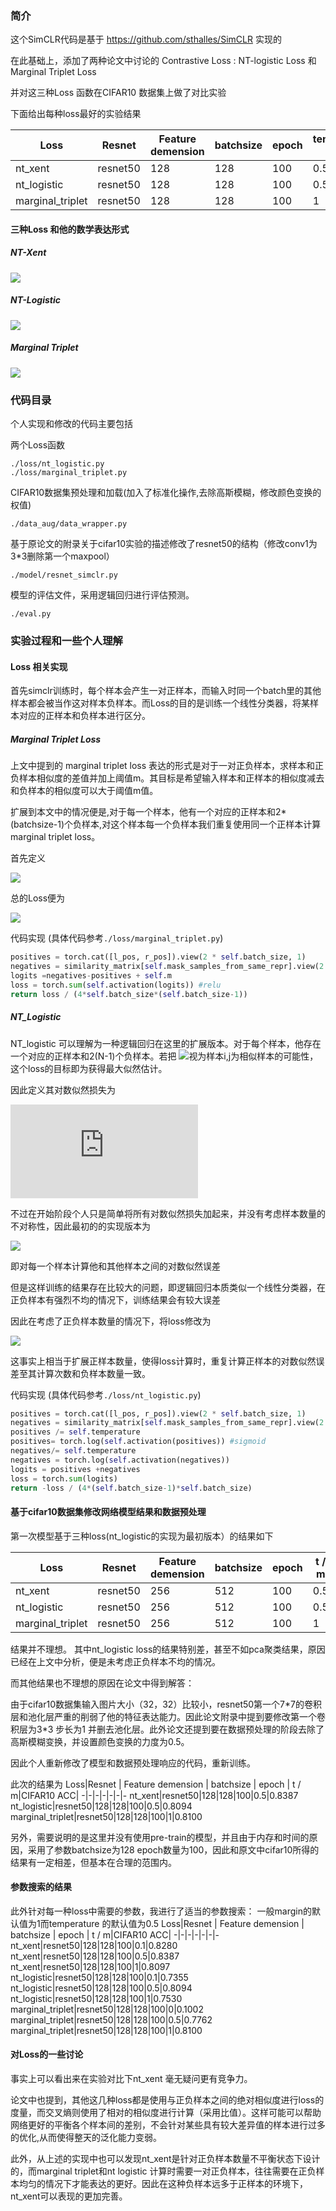 ### 简介
这个SimCLR代码是基于 https://github.com/sthalles/SimCLR 实现的

在此基础上，添加了两种论文中讨论的 Contrastive Loss : NT-logistic Loss 和 Marginal Triplet Loss

并对这三种Loss 函数在CIFAR10 数据集上做了对比实验

下面给出每种loss最好的实验结果

 Loss|Resnet | Feature demension | batchsize | epoch | temperature / m|CIFAR10 ACC|
-|-|-|-|-|-|-
nt_xent|resnet50|128|128|100|0.5|0.8387
nt_logistic|resnet50|128|128|100|0.5|0.8094
marginal_triplet|resnet50|128|128|100|1|0.8100

#### 三种Loss 和他的数学表达形式

##### NT-Xent  

![](https://latex.codecogs.com/gif.latex?u^Tv^+/\tau-log\sum_{v\in\{v^+,v^-\}}exp(u^Tv/\tau))

##### NT-Logistic 

![](https://latex.codecogs.com/gif.latex?log\sigma(u^Tv^+/\tau)+log\sigma(-u^Tv^-/\tau))

##### Marginal Triplet 

![](https://latex.codecogs.com/gif.latex?-max(u^Tv^--u^Tv^++m,0))






### 代码目录
个人实现和修改的代码主要包括

两个Loss函数
```
./loss/nt_logistic.py
./loss/marginal_triplet.py
```
CIFAR10数据集预处理和加载(加入了标准化操作,去除高斯模糊，修改颜色变换的权值)
```
./data_aug/data_wrapper.py
```
基于原论文的附录关于cifar10实验的描述修改了resnet50的结构（修改conv1为3\*3删除第一个maxpool）
```
./model/resnet_simclr.py
```
模型的评估文件，采用逻辑回归进行评估预测。
```
./eval.py
```
### 实验过程和一些个人理解
#### Loss 相关实现
首先simclr训练时，每个样本会产生一对正样本，而输入时同一个batch里的其他样本都会被当作这对样本负样本。而Loss的目的是训练一个线性分类器，将某样本对应的正样本和负样本进行区分。
##### Marginal Triplet Loss
上文中提到的 marginal triplet loss 表达的形式是对于一对正负样本，求样本和正负样本相似度的差值并加上阈值m。其目标是希望输入样本和正样本的相似度减去和负样本的相似度可以大于阈值m值。

扩展到本文中的情况便是,对于每一个样本，他有一个对应的正样本和2*(batchsize-1)个负样本,对这个样本每一个负样本我们重复使用同一个正样本计算marginal triplet loss。

首先定义

![](https://latex.codecogs.com/svg.latex?l(i,j)%20=%20\frac{1}{2*(N-1)}\sum_{k=1}^{2N}%201_{(k\neq%20i,j)}%20max(s_{i,k}-s_{i,j}+m,0))


总的Loss便为

![](https://latex.codecogs.com/svg.latex?L%20=%20\frac{1}{2N}\sum_{i}^{N}[l(2i,2i+1)+l(2i+1,2i)])

代码实现 (具体代码参考`./loss/marginal_triplet.py`)
```python
positives = torch.cat([l_pos, r_pos]).view(2 * self.batch_size, 1) 
negatives = similarity_matrix[self.mask_samples_from_same_repr].view(2 * self.batch_size, -1) 
logits =negatives-positives + self.m
loss = torch.sum(self.activation(logits)) #relu
return loss / (4*self.batch_size*(self.batch_size-1))
```

##### NT_Logistic
NT_logistic 可以理解为一种逻辑回归在这里的扩展版本。对于每个样本，他存在一个对应的正样本和2(N-1)个负样本。若把 ![](https://latex.codecogs.com/svg.latex?\sigma(s_{i,j}/\tau))视为样本i,j为相似样本的可能性，这个loss的目标即为获得最大似然估计。 

因此定义其对数似然损失为

![](https://latex.codecogs.com/gif.latex?l%28i%2Cj%29%20%3D%20%5Cleft%5C%7B%20%5Cbegin%7Baligned%7D%20%26%20-log%28%5Csigma%28s_%7Bi%2Cj%7D/%5Ctau%29%29%20%26%20if%20%28i%3Dj-1%2Cj%3Di-1%29%5C%5C%20%26%20-log%28%5Csigma%28-s_%7Bi%2Cj%7D/%5Ctau%29%29%20%26%20otherwise%5C%5C%20%5Cend%7Baligned%7D%20%5Cright.)

不过在开始阶段个人只是简单将所有对数似然损失加起来，并没有考虑样本数量的不对称性，因此最初的的实现版本为

![](https://latex.codecogs.com/svg.latex?L%20=%20\frac{1}{2N*(2N-1)}\sum_{i=1}^{2N}\sum_{j=1}^{2N}1_{(j\neq%20i)}(l(i,j)))

即对每一个样本计算他和其他样本之间的对数似然误差

但是这样训练的结果存在比较大的问题，即逻辑回归本质类似一个线性分类器，在正负样本有强烈不均的情况下，训练结果会有较大误差

因此在考虑了正负样本数量的情况下，将loss修改为

![](https://latex.codecogs.com/svg.latex?L%20=%20\frac{1}{4N(N-1)}\sum_{i=1}^{N}%20(4(N-1)l(2i,2i+1)+\sum_{j=1}^{2N}1_{(j\neq%202i,j\neq%202i+1)}(l(2i,j)+l(2i+1,j))))

这事实上相当于扩展正样本数量，使得loss计算时，重复计算正样本的对数似然误差至其计算次数和负样本数量一致。

代码实现 (具体代码参考`./loss/nt_logistic.py`)
```python
positives = torch.cat([l_pos, r_pos]).view(2 * self.batch_size, 1)
negatives = similarity_matrix[self.mask_samples_from_same_repr].view(2 * self.batch_size, -1)*-1
positives /= self.temperature
positives= torch.log(self.activation(positives)) #sigmoid
negatives/= self.temperature
negatives = torch.log(self.activation(negatives))
logits = positives +negatives
loss = torch.sum(logits)
return -loss / (4*(self.batch_size-1)*self.batch_size)
```

#### 基于cifar10数据集修改网络模型结果和数据预处理
第一次模型基于三种loss(nt_logistic的实现为最初版本）的结果如下

 Loss|Resnet | Feature demension | batchsize | epoch | t / m|CIFAR10 ACC|
-|-|-|-|-|-|-
nt_xent|resnet50|256|512|100|0.5|0.5701
nt_logistic|resnet50|256|512|100|0.5|0.3314
marginal_triplet|resnet50|256|512|100|1|0.5329

结果并不理想。 其中nt_logistic loss的结果特别差，甚至不如pca聚类结果，原因已经在上文中分析，便是未考虑正负样本不均的情况。

而其他结果也不理想的原因在论文中得到解答：

由于cifar10数据集输入图片大小（32，32）比较小，resnet50第一个7\*7的卷积层和池化层严重的削弱了他的特征表达能力。因此论文附录中提到要修改第一个卷积层为3\*3 步长为1 并删去池化层。此外论文还提到要在数据预处理的阶段去除了高斯模糊变换，并设置颜色变换的力度为0.5。

因此个人重新修改了模型和数据预处理响应的代码，重新训练。

此次的结果为
 Loss|Resnet | Feature demension | batchsize | epoch | t / m|CIFAR10 ACC|
-|-|-|-|-|-|-
nt_xent|resnet50|128|128|100|0.5|0.8387
nt_logistic|resnet50|128|128|100|0.5|0.8094
marginal_triplet|resnet50|128|128|100|1|0.8100

另外，需要说明的是这里并没有使用pre-train的模型，并且由于内存和时间的原因，采用了参数batchsize为128 epoch数量为100，因此和原文中cifar10所得的结果有一定相差，但基本在合理的范围内。
#### 参数搜索的结果
此外针对每一种loss中需要的参数，我进行了适当的参数搜索：
一般margin的默认值为1而temperature 的默认值为0.5
 Loss|Resnet | Feature demension | batchsize | epoch | t / m|CIFAR10 ACC|
-|-|-|-|-|-|-
nt_xent|resnet50|128|128|100|0.1|0.8280
nt_xent|resnet50|128|128|100|0.5|0.8387
nt_xent|resnet50|128|128|100|1|0.8097
nt_logistic|resnet50|128|128|100|0.1|0.7355
nt_logistic|resnet50|128|128|100|0.5|0.8094
nt_logistic|resnet50|128|128|100|1|0.7530
marginal_triplet|resnet50|128|128|100|0|0.1002
marginal_triplet|resnet50|128|128|100|0.5|0.7762
marginal_triplet|resnet50|128|128|100|1|0.8100

#### 对Loss的一些讨论
事实上可以看出来在实验对比下nt_xent 毫无疑问更有竞争力。

论文中也提到，其他这几种loss都是使用与正负样本之间的绝对相似度进行loss的度量，而交叉熵则使用了相对的相似度进行计算（采用比值）。这样可能可以帮助网络更好的平衡各个样本间的差别，不会针对某些具有较大差异值的样本进行过多的优化,从而使得整天的泛化能力变弱。

此外，从上述的实现中也可以发现nt_xent是针对正负样本数量不平衡状态下设计的，而marginal triplet和nt logistic 计算时需要一对正负样本，往往需要在正负样本均匀的情况下才能表达的更好。因此在这种负样本远多于正样本的环境下，nt_xent可以表现的更加完善。
